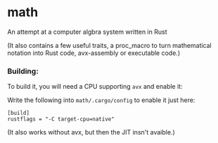 # math 
An attempt at a computer algbra system written in Rust

(It also contains a few useful traits, a proc_macro to turn mathematical notation into Rust code, avx-assembly or executable code.)


### Building:
To build it, you will need a CPU supporting `avx` and enable it:

Write the following into `math/.cargo/config` to enable it just here:
```
[build]
rustflags = "-C target-cpu=native"
```
(It also works without avx, but then the JIT insn't avaible.)
